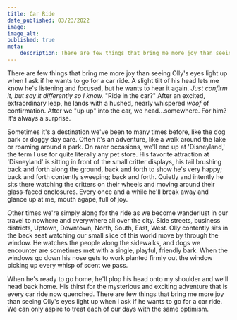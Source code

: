 ```yaml
---
title: Car Ride
date_published: 03/23/2022
image: 
image_alt: 
published: true
meta:
    description: There are few things that bring me more joy than seeing Olly's eyes light up when I ask if he wants to go for a car ride.
---
```

There are few things that bring me more joy than seeing Olly's eyes light up when I ask if he wants to go for a car ride. A slight tilt of his head lets me know he's listening and focused, but he wants to hear it again. _Just confirm it, but say it differently so I know._ "Ride in the car?" After an excited, extraordinary leap, he lands with a hushed, nearly whispered _woof_ of confirmation. After we "up up" into the car, we head...somewhere. For him? It's always a surprise.

Sometimes it's a destination we've been to many times before, like the dog park or doggy day care. Often it's an adventure, like a walk around the lake or roaming around a park. On rarer occasions, we'll end up at 'Disneyland,' the term I use for quite literally any pet store. His favorite attraction at 'Disneyland' is sitting in front of the small critter displays, his tail brushing back and forth along the ground, back and forth to show he's very happy; back and forth contently sweeping; back and forth. Quietly and intently he sits there watching the critters on their wheels and moving around their glass-faced enclosures. Every once and a while he'll break away and glance up at me, mouth agape, full of joy.

Other times we're simply along for the ride as we become wanderlust in our travel to nowhere and everywhere all over the city. Side streets, business districts, Uptown, Downtown, North, South, East, West. Olly contently sits in the back seat watching our small slice of this world move by through the window. He watches the people along the sidewalks, and dogs we encounter are sometimes met with a single, playful, friendly bark. When the windows go down his nose gets to work planted firmly out the window picking up every whisp of scent we pass.

When he's ready to go home, he'll plop his head onto my shoulder and we'll head back home. His thirst for the mysterious and exciting adventure that is every car ride now quenched. There are few things that bring me more joy than seeing Olly's eyes light up when I ask if he wants to go for a car ride. We can only aspire to treat each of our days with the same optimism.
